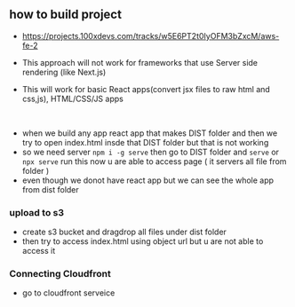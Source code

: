## how to build project

- https://projects.100xdevs.com/tracks/w5E6PT2t0IyOFM3bZxcM/aws-fe-2

- This approach will not work for frameworks that use Server side rendering (like Next.js)
- This will work for basic React apps(convert jsx files to raw html and css,js), HTML/CSS/JS apps

<br/>
 
- when we build any app react app that makes DIST folder and then we try to open index.html insde that DIST folder but that is not working
- so we need server `npm i -g serve` then go to DIST folder and `serve` or `npx serve` run this now u are able to access page ( it servers all file from folder )
- even though we donot have react app but we can see the whole app from dist folder

### upload to s3 

- create s3 bucket and dragdrop all files under dist folder 
- then try to access index.html using object url but u are not able to access it

### Connecting Cloudfront

- go to cloudfront serveice
